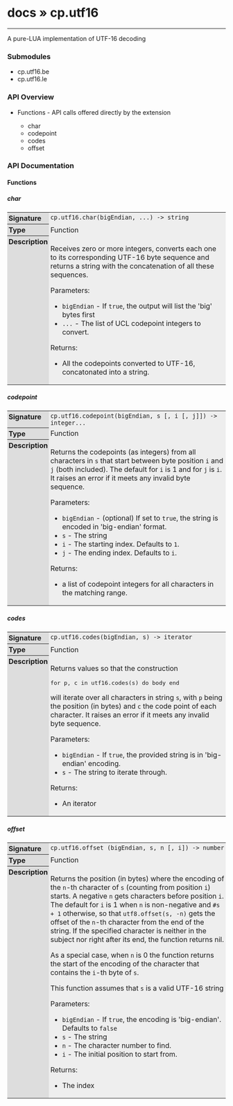 # [docs](index.md) » cp.utf16
---

A pure-LUA implementation of UTF-16 decoding

<style type="text/css">
	a { text-decoration: none; }
	a:hover { text-decoration: underline; }
	th { background-color: #DDDDDD; vertical-align: top; padding: 3px; }
	td { width: 100%; background-color: #EEEEEE; vertical-align: top; padding: 3px; }
	table { width: 100% ; border: 1px solid #0; text-align: left; }
	section > table table td { width: 0; }
</style>
<link rel="stylesheet" href="../../css/docs.css" type="text/css" media="screen" />
<h3>Submodules</h3>
<ul>
<li><a href="cp.utf16.be.md">cp.utf16.be</a></li>
<li><a href="cp.utf16.le.md">cp.utf16.le</a></li>
</ul>
<h3>API Overview</h3>
<ul>
<li>Functions - API calls offered directly by the extension</li>
  <ul>
	<li><a href="#char">char</a></li>
	<li><a href="#codepoint">codepoint</a></li>
	<li><a href="#codes">codes</a></li>
	<li><a href="#offset">offset</a></li>
  </ul>
</ul>
<h3>API Documentation</h3>
<h4 class="documentation-section">Functions</h4>
  <section id="char">
	<h5><a href="#char">char</a></h5>
	<table>
	  <tr>
		<th>Signature</th>
		<td><code>cp.utf16.char(bigEndian, ...) -&gt; string</code></td>
	  </tr>
	  <tr>
		<th>Type</th>
		<td>Function</td>
	  </tr>
	  <tr>
		<th>Description</th>
		<td><p>Receives zero or more integers, converts each one to its corresponding UTF-16 byte sequence and returns a string with the concatenation of all these sequences.</p>
<p>Parameters:</p>
<ul>
<li><code>bigEndian</code>  - If <code>true</code>, the output will list the 'big' bytes first</li>
<li><code>...</code>        - The list of UCL codepoint integers to convert.</li>
</ul>
<p>Returns:</p>
<ul>
<li>All the codepoints converted to UTF-16, concatonated into a string.</li>
</ul>
</td>
	  </tr>
	</table>
  </section>
  <section id="codepoint">
	<h5><a href="#codepoint">codepoint</a></h5>
	<table>
	  <tr>
		<th>Signature</th>
		<td><code>cp.utf16.codepoint(bigEndian, s [, i [, j]]) -&gt; integer...</code></td>
	  </tr>
	  <tr>
		<th>Type</th>
		<td>Function</td>
	  </tr>
	  <tr>
		<th>Description</th>
		<td><p>Returns the codepoints (as integers) from all characters in <code>s</code> that start between byte position <code>i</code> and <code>j</code> (both included). The default for <code>i</code> is 1 and for <code>j</code> is <code>i</code>. It raises an error if it meets any invalid byte sequence.</p>
<p>Parameters:</p>
<ul>
<li><code>bigEndian</code>      - (optional) If set to <code>true</code>, the string is encoded in 'big-endian' format.</li>
<li><code>s</code>              - The string</li>
<li><code>i</code>              - The starting index. Defaults to <code>1</code>.</li>
<li><code>j</code>              - The ending index. Defaults to <code>i</code>.</li>
</ul>
<p>Returns:</p>
<ul>
<li>a list of codepoint integers for all characters in the matching range.</li>
</ul>
</td>
	  </tr>
	</table>
  </section>
  <section id="codes">
	<h5><a href="#codes">codes</a></h5>
	<table>
	  <tr>
		<th>Signature</th>
		<td><code>cp.utf16.codes(bigEndian, s) -&gt; iterator</code></td>
	  </tr>
	  <tr>
		<th>Type</th>
		<td>Function</td>
	  </tr>
	  <tr>
		<th>Description</th>
		<td><p>Returns values so that the construction</p>
<div class="highlight"><pre><span></span><span class="kr">for</span> <span class="n">p</span><span class="p">,</span> <span class="n">c</span> <span class="kr">in</span> <span class="n">utf16</span><span class="p">.</span><span class="n">codes</span><span class="p">(</span><span class="n">s</span><span class="p">)</span> <span class="kr">do</span> <span class="n">body</span> <span class="kr">end</span>
</pre></div>
<p>will iterate over all characters in string <code>s</code>, with <code>p</code> being the position (in bytes) and <code>c</code> the code point of each character. It raises an error if it meets any invalid byte sequence.</p>
<p>Parameters:</p>
<ul>
<li><code>bigEndian</code>      - If <code>true</code>, the provided string is in 'big-endian' encoding.</li>
<li><code>s</code>              - The string to iterate through.</li>
</ul>
<p>Returns:</p>
<ul>
<li>An iterator</li>
</ul>
</td>
	  </tr>
	</table>
  </section>
  <section id="offset">
	<h5><a href="#offset">offset</a></h5>
	<table>
	  <tr>
		<th>Signature</th>
		<td><code>cp.utf16.offset (bigEndian, s, n [, i]) -&gt; number</code></td>
	  </tr>
	  <tr>
		<th>Type</th>
		<td>Function</td>
	  </tr>
	  <tr>
		<th>Description</th>
		<td><p>Returns the position (in bytes) where the encoding of the <code>n</code>-th character of <code>s</code> (counting from position <code>i</code>) starts. A negative <code>n</code> gets characters before position <code>i</code>. The default for <code>i</code> is 1 when <code>n</code> is non-negative and <code>#s + 1</code> otherwise, so that <code>utf8.offset(s, -n)</code> gets the offset of the <code>n</code>-th character from the end of the string. If the specified character is neither in the subject nor right after its end, the function returns nil.</p>
<p>As a special case, when <code>n</code> is 0 the function returns the start of the encoding of the character that contains the <code>i</code>-th byte of <code>s</code>.</p>
<p>This function assumes that <code>s</code> is a valid UTF-16 string</p>
<p>Parameters:</p>
<ul>
<li><code>bigEndian</code>      - If <code>true</code>, the encoding is 'big-endian'. Defaults to <code>false</code></li>
<li><code>s</code>              - The string</li>
<li><code>n</code>              - The character number to find.</li>
<li><code>i</code>              - The initial position to start from.</li>
</ul>
<p>Returns:</p>
<ul>
<li>The index</li>
</ul>
</td>
	  </tr>
	</table>
  </section>
